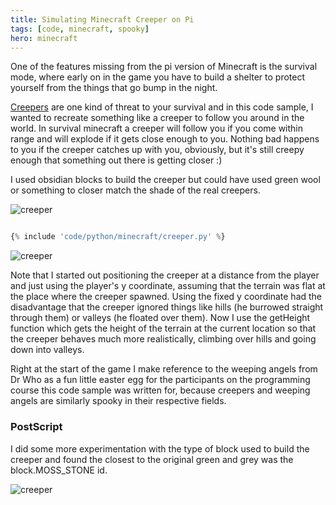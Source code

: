 ```yaml
---
title: Simulating Minecraft Creeper on Pi
tags: [code, minecraft, spooky]
hero: minecraft
---
```


One of the features missing from the pi version of Minecraft is the survival
mode, where early on in the game you have to build a shelter to protect yourself from the things that go bump in the night.

<a href="https://minecraft.gamepedia.com/Creeper">Creepers</a> are one kind of threat to your survival and in this code sample, I wanted to recreate something like a creeper to follow you around in the world. In survival minecraft a creeper will follow you if you come within range and will explode if it gets close enough to you. Nothing bad happens to you if the creeper catches up with you, obviously, but it's still creepy enough that something out there is getting closer :)

I used obsidian blocks to build the creeper but could have used green wool or something to closer match the shade of the real creepers.

<img src="/assets/img/posts/simulated-minecraft-creeper/creeper-1.jpg" alt="creeper" class="u-max-full-width" />

```python

{% include 'code/python/minecraft/creeper.py' %}

```

<img src="/assets/img/posts/simulated-minecraft-creeper/creeper-2.jpg" alt="creeper" class="u-max-full-width" />

Note that I started out positioning the creeper at a distance from the player and just using the player's y coordinate, assuming that the terrain was flat at the place where the creeper spawned. Using the fixed y coordinate had the disadvantage that the creeper ignored things like hills (he burrowed straight through them) or valleys (he floated over them). Now I use the getHeight function which gets the height of the terrain at the current location so that the creeper behaves much more realistically, climbing over hills and going down into valleys.

Right at the start of the game I make reference to the weeping angels from Dr Who as a fun little easter egg for the participants on the programming course this code sample was written for, because creepers and weeping angels are similarly spooky in their respective fields.

### PostScript

I did some more experimentation with the type of block used to build the creeper and found the closest to the original green and grey was the block.MOSS_STONE id.

<img src="/assets/img/posts/simulated-minecraft-creeper/creeper-3.jpg" alt="creeper" class="u-max-full-width" />
